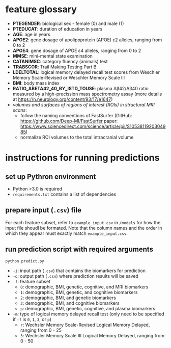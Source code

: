 # feature glossary
* **PTEGENDER**: biological sex - female (0) and male (1) 
* **PTEDUCAT**: duration of education in years
* **AGE**: age in years 
* **APOE2**: gene dosage of apolipoprotein (APOE) ε2 alleles, ranging from 0 to 2
* **APOE4**: gene dosage of APOE ε4 alleles, ranging from 0 to 2
* **MMSE**: mini-mental state examination 
* **CATANIMSC**: category fluency (animals) test
* **TRABSCOR**: Trail Making Testing Part B 
* **LDELTOTAL**: logical memory delayed recall test scores from Weschler Memory Scale-Revised or Weschler Memory Scale III
* **BMI**: body mass index 
* **RATIO_ABETA42_40_BY_ISTD_TOUSE**: plasma Aβ42/Aβ40 ratio measured by a high-precission mass spectrometry assay (more details at https://n.neurology.org/content/93/17/e1647)
* *volumes and surfaces of regions of interest (ROIs) in structural MRI scans*: 
  * follow the naming conventions of FastSurfer (GitHub: https://github.com/Deep-MI/FastSurfer paper: https://www.sciencedirect.com/science/article/pii/S1053811920304985)
  * normalize ROI volumes to the total intracranial volume

# instructions for running predictions

## set up Pythron environment
* Python >3.0 is required 
* ```requirements.txt``` contains a list of dependencies

## prepare input (```.csv```) file
For each feature subset, refer to ```example_input.csv``` in ```/models``` for how the input file shoudl be formated. Note that the column names and the order in which they appear must exactly match ```example_input.csv```.

## run prediction script with required arguments 
```python predict.py```
* ```-i```: input path (```.csv```) that contains the biomarkers for prediction
* ```-o```: output path (```.csv```) where prediction results will be saved
* ```-f```: feature subset
  * ```0```: demographic, BMI, genetic, cognitive, and MRI biomarkers
  * ```1```: demographic, BMI, genetic, and cognitive biomarkers
  * ```2```: demographic, BMI, and genetic biomarkers
  * ```3```: demographic, BMI, and cognitive biomarkers
  * ```p```: demographic, BMI, genetic, cognitive, and plasma biomarkers
* ```-m```: type of logical memory delayed recall test (only need to be specified if ```-f``` is ```0```, ```1```, ```3```, or ```p```)
  * ```r```: Wechsler Memory Scale-Revised Logical Memory Delayed, ranging from 0 - 25
  * ```3```: Wechsler Memory Scale III Logical Memory Delayed, ranging from 0 - 50
